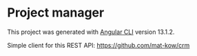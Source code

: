 # Project manager

This project was generated with [Angular CLI](https://github.com/angular/angular-cli) version 13.1.2.

Simple client for this REST API: https://github.com/mat-kow/crm
